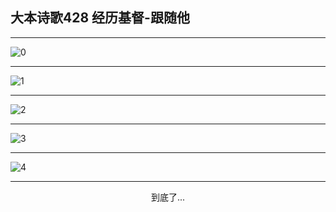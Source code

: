 
## 大本诗歌428 经历基督-跟随他
        
<div id="aplayer0"></div>

---

<img alt="0" data-original="/data/d0428/0.png">

---

<img alt="1" data-original="/data/d0428/1.png">

---

<img alt="2" data-original="/data/d0428/2.png">

---

<img alt="3" data-original="/data/d0428/3.png">

---

<img alt="4" data-original="/data/d0428/4.png">

---

<p style="text-align: center">到底了...</p>

<script src="/js/dist-view.js"></script>

<script>
MAIN.id = 'd0428';
        
const ap0 = new APlayer({
    container: document.getElementById('aplayer0'),
    volume: 1,
    loop: 'none',
    preload: 'none',
    audio: [{
        name: '大本诗歌428.mp3',
        artist: '大本诗歌',
        url: 'https://res.wx.qq.com/voice/getvoice?mediaid=MzI0NTk3MDM5M18yMjQ3NDkyNzgw',
        cover: '/favicon'
    }]
});
</script>
